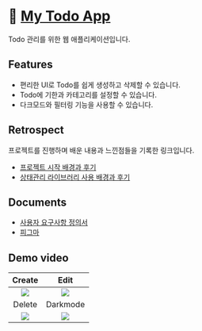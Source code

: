 # 🔗 [My Todo App](https://main.d3o47payb9audh.amplifyapp.com/)

Todo 관리를 위한 웹 애플리케이션입니다.

## Features

-   편리한 UI로 Todo를 쉽게 생성하고 삭제할 수 있습니다.
-   Todo에 기한과 카테고리를 설정할 수 있습니다.
-   다크모드와 필터링 기능을 사용할 수 있습니다. 

## Retrospect

프로젝트를 진행하며 배운 내용과 느낀점들을 기록한 링크입니다.

-   [프로젝트 시작 배경과 후기](https://velog.io/@on002way/todo-service-ver.1-%ED%9A%8C%EA%B3%A0)
-   [상태관리 라이브러리 사용 배경과 후기](https://velog.io/@on002way/todo-service-ver.1-redux-toolkit-refactoring-%ED%9A%8C%EA%B3%A0)

## Documents
- [사용자 요구사항 정의서](https://infrequent-windscreen-0d8.notion.site/7c85bf9f6ab04344b5367fe1b9142842?pvs=25)
- [피그마](https://www.figma.com/file/4eQVEDpT9HPRvmyub24Lc1/Todo-list?type=design&node-id=0-1&mode=design&t=tcsLZFLckTD7kbbh-0)


## Demo video
|Create|Edit|
|:-:|:-:|
|![](https://velog.velcdn.com/images/on002way/post/890b48dd-adf2-4768-acec-60d53f6f95b9/image.gif)|![](https://velog.velcdn.com/images/on002way/post/f8ab228c-9156-4406-b6f0-b3398d5b7e4e/image.gif)|
|Delete|Darkmode|
|![](https://velog.velcdn.com/images/on002way/post/52ae5c18-1db8-4348-87a2-7bf2bc7c36cd/image.gif)|![](https://velog.velcdn.com/images/on002way/post/a170e049-c6df-434c-ac04-3d7e880f4d23/image.gif)|
